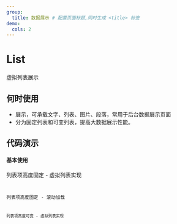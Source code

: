```yaml
---
group:
  title: 数据展示 # 配置页面标题,同时生成 <title> 标签
demo:
  cols: 2
---
```

# List
虚拟列表展示

## 何时使用
- 展示，可承载文字、列表、图片、段落，常用于后台数据展示页面
- 分为固定列表和可变列表，提高大数据展示性能。

## 代码演示
<!-- prettier-ignore -->
#### 基本使用
列表项高度固定 - 虚拟列表实现
<code src="./demo/basic.tsx" />

列表项高度固定 - 滚动加载
<code src="./demo/rollLoading.tsx" />

列表项高度可变 - 虚拟列表实现
<code src="./demo/variableList.tsx" />